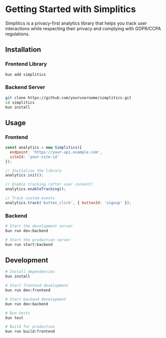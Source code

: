 # Getting Started with Simplitics

Simplitics is a privacy-first analytics library that helps you track user interactions while respecting their privacy and complying with GDPR/CCPA regulations.

## Installation

### Frontend Library

```bash
bun add simplitics
```

### Backend Server

```bash
git clone https://github.com/yourusername/simplitics.git
cd simplitics
bun install
```

## Usage

### Frontend

```javascript
const analytics = new Simplitics({
  endpoint: 'https://your-api.example.com',
  siteId: 'your-site-id'
});

// Initialize the library
analytics.init();

// Enable tracking (after user consent)
analytics.enableTracking();

// Track custom events
analytics.track('button_click', { buttonId: 'signup' });
```

### Backend

```bash
# Start the development server
bun run dev:backend

# Start the production server
bun run start:backend
```

## Development

```bash
# Install dependencies
bun install

# Start frontend development
bun run dev:frontend

# Start backend development
bun run dev:backend

# Run tests
bun test

# Build for production
bun run build:frontend
```
